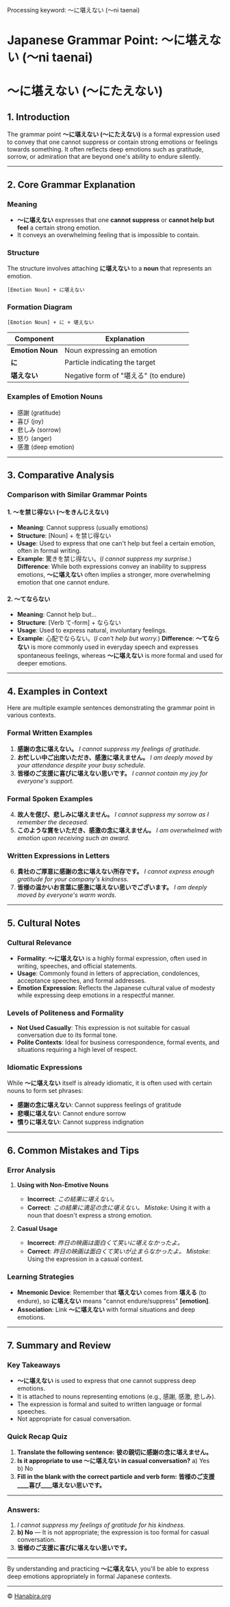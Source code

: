 Processing keyword: ～に堪えない (～ni taenai)
# Japanese Grammar Point: ～に堪えない (～ni taenai)
# ～に堪えない (～にたえない)
## 1. Introduction
The grammar point **～に堪えない (～にたえない)** is a formal expression used to convey that one cannot suppress or contain strong emotions or feelings towards something. It often reflects deep emotions such as gratitude, sorrow, or admiration that are beyond one's ability to endure silently.

---
## 2. Core Grammar Explanation
### Meaning
- **～に堪えない** expresses that one **cannot suppress** or **cannot help but feel** a certain strong emotion.
- It conveys an overwhelming feeling that is impossible to contain.
### Structure
The structure involves attaching **に堪えない** to a **noun** that represents an emotion.
```
[Emotion Noun] + に堪えない
```
### Formation Diagram
```plaintext
[Emotion Noun] + に + 堪えない
```
| Component        | Explanation                       |
|------------------|-----------------------------------|
| **Emotion Noun** | Noun expressing an emotion        |
| **に**           | Particle indicating the target     |
| **堪えない**     | Negative form of "堪える" (to endure) |
### Examples of Emotion Nouns
- 感謝 (gratitude)
- 喜び (joy)
- 悲しみ (sorrow)
- 怒り (anger)
- 感激 (deep emotion)
---
## 3. Comparative Analysis
### Comparison with Similar Grammar Points
#### 1. ～を禁じ得ない (～をきんじえない)
- **Meaning**: Cannot suppress (usually emotions)
- **Structure**: [Noun] + を禁じ得ない
- **Usage**: Used to express that one can't help but feel a certain emotion, often in formal writing.
- **Example**: 驚きを禁じ得ない。(*I cannot suppress my surprise.*)
**Difference**: While both expressions convey an inability to suppress emotions, **～に堪えない** often implies a stronger, more overwhelming emotion that one cannot endure.
#### 2. ～てならない
- **Meaning**: Cannot help but...
- **Structure**: [Verb て-form] + ならない
- **Usage**: Used to express natural, involuntary feelings.
- **Example**: 心配でならない。(*I can't help but worry.*)
**Difference**: **～てならない** is more commonly used in everyday speech and expresses spontaneous feelings, whereas **～に堪えない** is more formal and used for deeper emotions.
---
## 4. Examples in Context
Here are multiple example sentences demonstrating the grammar point in various contexts.
### Formal Written Examples
1. **感謝の念に堪えない。**
   *I cannot suppress my feelings of gratitude.*
2. **お忙しい中ご出席いただき、感激に堪えません。**
   *I am deeply moved by your attendance despite your busy schedule.*
3. **皆様のご支援に喜びに堪えない思いです。**
   *I cannot contain my joy for everyone's support.*
### Formal Spoken Examples
4. **故人を偲び、悲しみに堪えません。**
   *I cannot suppress my sorrow as I remember the deceased.*
5. **このような賞をいただき、感激の念に堪えません。**
   *I am overwhelmed with emotion upon receiving such an award.*
### Written Expressions in Letters
6. **貴社のご厚意に感謝の念に堪えない所存です。**
   *I cannot express enough gratitude for your company's kindness.*
7. **皆様の温かいお言葉に感激に堪えない思いでございます。**
   *I am deeply moved by everyone's warm words.*
---
## 5. Cultural Notes
### Cultural Relevance
- **Formality**: **～に堪えない** is a highly formal expression, often used in writing, speeches, and official statements.
- **Usage**: Commonly found in letters of appreciation, condolences, acceptance speeches, and formal addresses.
- **Emotion Expression**: Reflects the Japanese cultural value of modesty while expressing deep emotions in a respectful manner.
### Levels of Politeness and Formality
- **Not Used Casually**: This expression is not suitable for casual conversation due to its formal tone.
- **Polite Contexts**: Ideal for business correspondence, formal events, and situations requiring a high level of respect.
### Idiomatic Expressions
While **～に堪えない** itself is already idiomatic, it is often used with certain nouns to form set phrases:
- **感謝の念に堪えない**: Cannot suppress feelings of gratitude
- **悲嘆に堪えない**: Cannot endure sorrow
- **憤りに堪えない**: Cannot suppress indignation
---
## 6. Common Mistakes and Tips
### Error Analysis
1. **Using with Non-Emotive Nouns**
   - **Incorrect**: *この結果に堪えない。*
   - **Correct**: *この結果に満足の念に堪えない。*
   *Mistake*: Using it with a noun that doesn't express a strong emotion.
   
2. **Casual Usage**
   - **Incorrect**: *昨日の映画は面白くて笑いに堪えなかったよ。*
   - **Correct**: *昨日の映画は面白くて笑いが止まらなかったよ。*
   *Mistake*: Using the expression in a casual context.
### Learning Strategies
- **Mnemonic Device**: Remember that **堪えない** comes from **堪える** (to endure), so **に堪えない** means "cannot endure/suppress" **[emotion]**.
- **Association**: Link **～に堪えない** with formal situations and deep emotions.
---
## 7. Summary and Review
### Key Takeaways
- **～に堪えない** is used to express that one cannot suppress deep emotions.
- It is attached to nouns representing emotions (e.g., 感謝, 感激, 悲しみ).
- The expression is formal and suited to written language or formal speeches.
- Not appropriate for casual conversation.
### Quick Recap Quiz
1. **Translate the following sentence:**
   **彼の親切に感謝の念に堪えません。**
2. **Is it appropriate to use ～に堪えない in casual conversation?**
   a) Yes  
   b) No
3. **Fill in the blank with the correct particle and verb form:**
   **皆様のご支援____喜び____堪えない思いです。**
---
### Answers:
1. *I cannot suppress my feelings of gratitude for his kindness.*
2. **b) No** — It is not appropriate; the expression is too formal for casual conversation.
3. **皆様のご支援に喜びに堪えない思いです。**
---
By understanding and practicing **～に堪えない**, you'll be able to express deep emotions appropriately in formal Japanese contexts.


---

© [Hanabira.org](https://hanabira.org)
